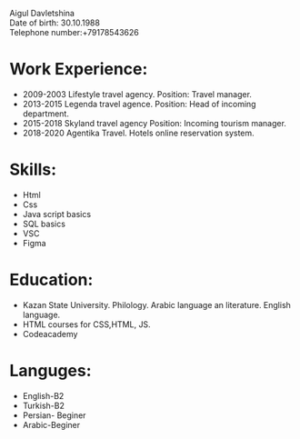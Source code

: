 Aigul Davletshina\
Date of birth: 30.10.1988\
Telephone number:+79178543626
# Work Experience:
* 2009-2003 Lifestyle travel agency. Position: Travel manager.
* 2013-2015 Legenda travel agence. Position: Head of incoming department.
* 2015-2018 Skyland travel agency Position: Incoming tourism manager.
* 2018-2020 Agentika Travel. Hotels online reservation system.
# Skills:
* Html
* Css
* Java script basics
* SQL basics
* VSC
* Figma
# Education:
* Kazan State University. Philology. Arabic language an literature. English language.
* HTML courses for CSS,HTML, JS.
* Codeacademy
# Languges:
* English-B2
* Turkish-B2
* Persian- Beginer
* Arabic-Beginer





